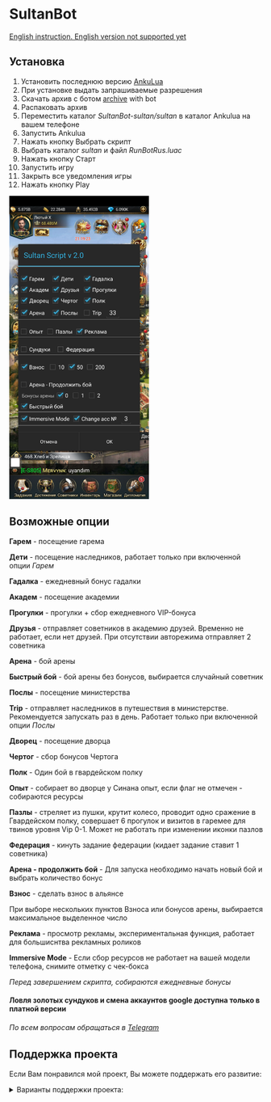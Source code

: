 # SultanBot

[English instruction. English version not supported yet](README_ENG.md)

## Установка
1. Установить последнюю версию [AnkuLua](https://ankulua.boards.net/thread/1395/ankulua-trial-apk-download)
2. При установке выдать запрашиваемые разрешения
3. Скачать архив с ботом [archive](https://github.com/DrBlast/SultanBot/archive/sultan.zip   ) with bot
4. Распаковать архив
5. Переместить каталог _SultanBot-sultan/sultan_ в каталог Ankulua на вашем телефоне
5. Запустить Ankulua
6. Нажать кнопку Выбрать скрипт
7. Выбрать каталог _sultan_ и файл _RunBotRus.luac_
8. Нажать кнопку Старт
9. Запустить игру
10. Закрыть все уведомления игры
11. Нажать кнопку Play

<img src="https://github.com/DrBlast/SultanBot/raw/sultan/screenshots/StartDialogRus2.jpg" height=600>

## Возможные опции
**Гарем** - посещение гарема

**Дети** - посещение наследников, работает только при включенной опции _Гарем_

**Гадалка** - ежедневный бонус гадалки

**Академ** - посещение академии

**Прогулки** - прогулки + сбор ежедневного VIP-бонуса

**Друзья** - отправляет советников в академию друзей. Временно не работает, если нет друзей. При отсутствии авторежима отправляет 2 советника

**Арена** - бой арены

**Быстрый бой** - бой арены без бонусов, выбирается случайный советник

**Послы** - посещение министерства

**Trip** - отправляет наследников в путешествия в министерстве. Рекомендуется запускать раз в день. Работает только при включенной опции _Послы_

**Дворец** - посещение дворца

**Чертог** - сбор бонусов Чертога

**Полк** - Один бой в гвардейском полку

**Опыт** - собирает во дворце у Синана опыт, если флаг не отмечен - собираются ресурсы

**Пазлы** - стреляет из пушки, крутит колесо, проводит одно сражение в Гвардейском полку, совершает 6 прогулок и визитов в гаремее для твинов уровня Vip 0-1. Может не работать при изменении иконки пазлов

**Федерация** - кинуть задание федерации (кидает задание ставит 1 советника)

**Арена - продолжить бой**  - Для запуска необходимо начать новый бой и выбрать количество бонус

**Взнос** - сделать взнос в альянсе 

При выборе нескольких пунктов Взноса или бонусов арены, выбирается максимальное выделенное число

**Реклама** - просмотр рекламы, экспериментальная функция, работает для большиснтва рекламных роликов

**Immersive Mode** - Если сбор ресурсов не работает на вашей модели телефона, снимите отметку с чек-бокса


_Перед завершением скрипта, собираются ежедневные бонусы_ 

#### Ловля золотых сундуков и смена аккаунтов google доступна только в платной версии

###### По всем вопросам обращаться в [Telegram](https://t.me/DrBlast)

## Поддержка проекта
Если Вам понравился мой проект, Вы можете поддержать его развитие:

<details>
   <summary>Варианты поддержки проекта:</summary>
        <details>
            <summary>PayPal</summary>
                <a href="https://www.paypal.com/paypalme/enichegovskiy">
                <img src="https://github.com/DrBlast/SultanBot/raw/sultan/donate/PayPalMe.png" width = 200 alt="https://www.paypal.com/paypalme/enichegovskiy">
                </a>        
        </details>
        <details>
                    <summary>Waves</summary>
                        <a href="https://raw.githubusercontent.com/DrBlast/SultanBot/sultan/donate/waves.txt">
                        <img src="https://github.com/DrBlast/SultanBot/raw/sultan/donate/Waves_QR.png" width = 200>
                        </a><br/><b>3PGrM7bxbNpxVYwanTDZbkggpztPTMkPAJ4</b>
        </details>
        <details>
                    <summary>BTC</summary>
                        <a href="https://raw.githubusercontent.com/DrBlast/SultanBot/sultan/donate/btc.txt">
                        <img src="https://github.com/DrBlast/SultanBot/raw/sultan/donate/Bitcoin_QR.png" width = 200>
                        </a><br/><b>19noFSCEni4gw1pSJKVohQaBsKHgVRXhDb</b>
        </details>
        <details>
                    <summary>ETH</summary>
                        <a href="https://raw.githubusercontent.com/DrBlast/SultanBot/sultan/donate/eth.txt">
                        <img src="https://github.com/DrBlast/SultanBot/raw/sultan/donate/Ethereum_QR.png" width = 200>
                        </a><br/><b>0x0e5d110f39a66D3e0BDa72294360a8034B35D05F</b>
        </details>
        Система быстрых платежей по телефону                
</details>

